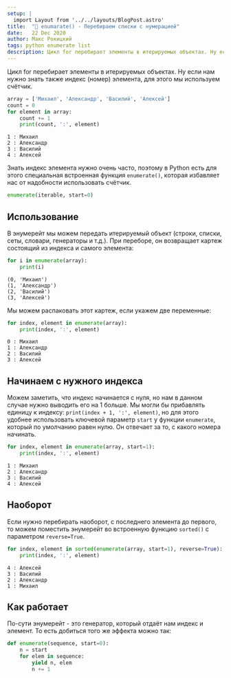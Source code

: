 ```yaml
---
setup: |
  import Layout from '../../layouts/BlogPost.astro'
title:  "📃 enumarate() - Перебираем списки с нумерацией"
date:   22 Dec 2020
author: Макс Рокицкий
tags: python enumerate list
description: Цикл for перебирает элементы в итерируемых объектах. Ну если нам нужно знать также индекс (номер) элемента, для этого мы используем счётчик.
---
```


Цикл for перебирает элементы в итерируемых объектах. Ну если нам нужно знать также индекс (номер) элемента, для этого мы используем счётчик.

```python
array = ['Михаил', 'Александр', 'Василий', 'Алексей']
count = 0
for element in array:
    count += 1
    print(count, ':', element)
```

```
1 : Михаил
2 : Александр
3 : Василий
4 : Алексей
```

Знать индекс элемента нужно очень часто, поэтому в Python есть для этого специальная встроенная функция `enumerate()`, которая избавляет нас от надобности использовать счётчик.

<!--more-->

```python
enumerate(iterable, start=0)
```

## Использование

В энумерейт мы можем передать итерируемый объект (строки, списки, сеты, словари, генераторы и т.д.). При переборе, он возвращает картеж состоящий из индекса и самого элемента:

```python
for i in enumerate(array):
    print(i)
```

```
(0, 'Михаил')
(1, 'Александр')
(2, 'Василий')
(3, 'Алексей')
```

Мы можем распаковать этот картеж, если укажем две переменные:

```python
for index, element in enumerate(array):
    print(index, ':', element)
```

```
0 : Михаил
1 : Александр
2 : Василий
3 : Алексей
```

## Начинаем с нужного индекса

Можем заметить, что индекс начинается с нуля, но нам в данном случае нужно выводить его на 1 больше. Мы могли бы прибавлять единицу к индексу: `print(index + 1, ':', element)`, но для этого удобнее использовать ключевой параметр `start` у функции `enumerate`, который по умолчанию равен нулю. Он отвечает за то, с какого номера начинать.

```python
for index, element in enumerate(array, start=1):
    print(index, ':', element)
```

```
1 : Михаил
2 : Александр
3 : Василий
4 : Алексей
```

## Наоборот

Если нужно перебирать наоборот, с последнего элемента до первого, то можем поместить энумерейт во встроенную функцию `sorted()` с параметром `reverse=True`.

```python
for index, element in sorted(enumerate(array, start=1), reverse=True):
    print(index, ':', element)
```

```
4 : Алексей
3 : Василий
2 : Александр
1 : Михаил
```

## Как работает

По-сути энумерейт - это генератор, который отдаёт нам индекс и элемент. То есть добиться того же эффекта можно так:

```python
def enumerate(sequence, start=0):
    n = start
    for elem in sequence:
        yield n, elem
        n += 1
```

